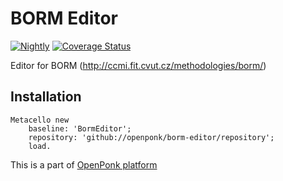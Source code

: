 # BORM Editor
[![Nightly](https://github.com/OpenPonk/borm-editor/actions/workflows/nightly.yml/badge.svg)](https://github.com/OpenPonk/borm-editor/actions/workflows/nightly.yml)  [![Coverage Status](https://coveralls.io/repos/github/OpenPonk/borm-editor/badge.svg?branch=master)](https://coveralls.io/github/OpenPonk/borm-editor?branch=master)

Editor for BORM (http://ccmi.fit.cvut.cz/methodologies/borm/)

## Installation

```smalltalk
Metacello new
	baseline: 'BormEditor';
	repository: 'github://openponk/borm-editor/repository';
	load.
```

This is a part of [OpenPonk platform](https://openponk.org)
